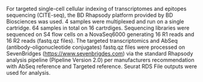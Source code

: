 For targeted single-cell cellular indexing of transcriptomes and epitopes sequencing (CITE-seq), the BD Rhapsody platform provided by BD Biosciences was used.
4 samples were multiplexed and run on a single cartridge. 64 samples in total on 16 cartrdiges. Sequencing libraries were sequenced on S4 flow cells on a NovaSeq6000 generating 16 R1 reads and 16 R2 reads (fastq.qz files).
The targeted transcriptomics and AbSeq (antibody-oligonucleotide conjugates) fastq.qz files were processed on SevenBridges (https://www.sevenbrigdes.com) via the standard Rhapsody analysis pipeline (Pipeline Version 2.0) per manufacturers recommendation with AbSeq reference and Targeted reference.
Seurat RDS File outputs were used for analysis.

